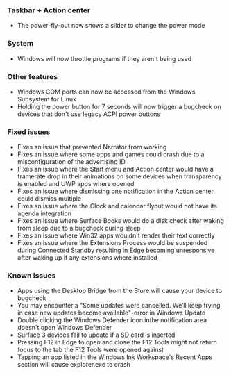 ### Taskbar + Action center
- The power-fly-out now shows a slider to change the power mode

### System
- Windows will now throttle programs if they aren't being used

### Other features
- Windows COM ports can now be accessed from the Windows Subsystem for Linux
- Holding the power button for 7 seconds will now trigger a bugcheck on devices that don't use legacy ACPI power buttons

### Fixed issues
- Fixes an issue that prevented Narrator from working
- Fixes an issue where some apps and games could crash due to a misconfiguration of the advertising ID
- Fixes an issue where the Start menu and Action center would have a framerate drop in their animations on some devices when transparency is enabled and UWP apps where opened
- Fixes an issue where dismissing one notification in the Action center could dismiss multiple
- Fixes an issue where the Clock and calendar flyout would not have its agenda integration
- Fixes an issue where Surface Books would do a disk check after waking from sleep due to a bugcheck during sleep
- Fixes an issue where Win32 apps wouldn't render their text correctly
- Fixes an issue where the Extensions Process would be suspended during Connected Standby resulting in Edge becoming unresponsive after waking up if any extensions where installed

### Known issues
- Apps using the Desktop Bridge from the Store will cause your device to bugcheck
- You may encounter a "Some updates were cancelled. We’ll keep trying in case new updates become available"-error in Windows Update
- Double clicking the Windows Defender icon inthe notification area doesn't open Windows Defender
- Surface 3 devices fail to update if a SD card is inserted
- Pressing F12 in Edge to open and close the F12 Tools might not return focus to the tab the F12 Tools were opened against
- Tapping an app listed in the Windows Ink Workspace's Recent Apps section will cause explorer.exe to crash